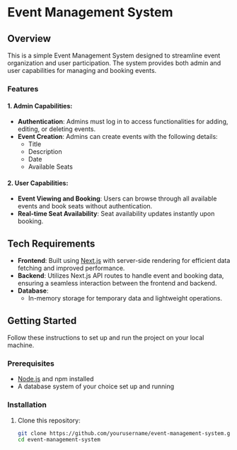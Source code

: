 # Event Management System

## Overview

This is a simple Event Management System designed to streamline event organization and user participation. The system provides both admin and user capabilities for managing and booking events.

### Features

#### 1. Admin Capabilities:
- **Authentication**: Admins must log in to access functionalities for adding, editing, or deleting events.
- **Event Creation**: Admins can create events with the following details:
  - Title
  - Description
  - Date
  - Available Seats

#### 2. User Capabilities:
- **Event Viewing and Booking**: Users can browse through all available events and book seats without authentication.
- **Real-time Seat Availability**: Seat availability updates instantly upon booking.

## Tech Requirements

- **Frontend**: Built using [Next.js](https://nextjs.org/) with server-side rendering for efficient data fetching and improved performance.
- **Backend**: Utilizes Next.js API routes to handle event and booking data, ensuring a seamless interaction between the frontend and backend.
- **Database**: 
  - In-memory storage for temporary data and lightweight operations.

## Getting Started

Follow these instructions to set up and run the project on your local machine.

### Prerequisites

- [Node.js](https://nodejs.org/) and npm installed
- A database system of your choice set up and running

### Installation

1. Clone this repository:

   ```bash
   git clone https://github.com/yourusername/event-management-system.git
   cd event-management-system
